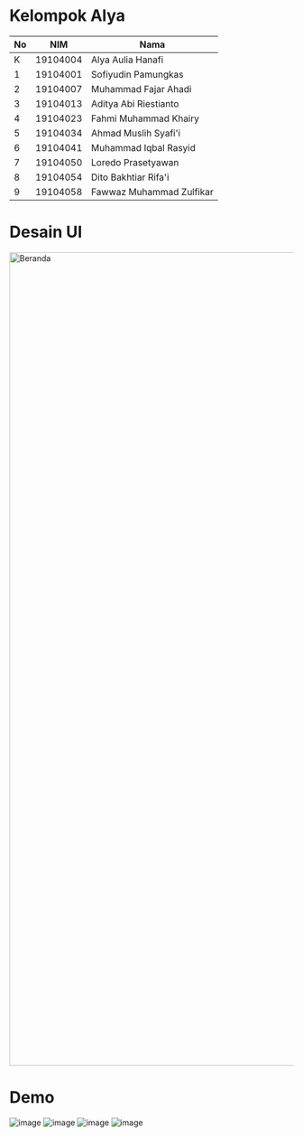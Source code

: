 # Kelompok Alya

| No |    NIM    |          Nama            |
| -- | --------- | ------------------------ |
| K  |19104004   | Alya Aulia Hanafi        |
| 1  |19104001   | Sofiyudin Pamungkas      |
| 2  |19104007   | Muhammad Fajar Ahadi     |
| 3  |19104013   | Aditya Abi Riestianto    |
| 4  |19104023   | Fahmi Muhammad Khairy    |
| 5  |19104034   | Ahmad Muslih Syafi'i     |
| 6  |19104041   | Muhammad Iqbal Rasyid    |
| 7  |19104050   | Loredo Prasetyawan       |
| 8  |19104054   | Dito Bakhtiar Rifa'i     |
| 9  |19104058   | Fawwaz Muhammad Zulfikar |




# Desain UI

<img width="1440" alt="Beranda" src="https://user-images.githubusercontent.com/72422073/143549722-e515acf2-be5b-4c3e-8148-cb6e2de14fa8.png">




# Demo

![image](https://user-images.githubusercontent.com/72425140/143521018-bb97d5da-2373-4d90-82ef-97d89ddb40c6.png)
![image](https://user-images.githubusercontent.com/72425140/143521204-6058eccc-9690-424a-b04f-46459638733d.png)
![image](https://user-images.githubusercontent.com/72425140/143521436-f6f126ff-34fc-4d84-bc69-81045674598f.png)
![image](https://user-images.githubusercontent.com/72425140/143521500-5b0a2ddb-cd38-4a60-a487-18e8a4fd8571.png)
